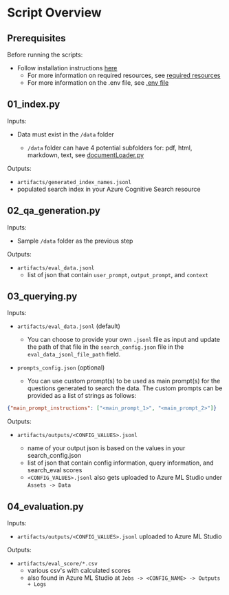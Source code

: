 # Script Overview

## Prerequisites

Before running the scripts:

- Follow installation instructions [here](/README.md#installation)
  - For more information on required resources, see [required resources](/docs/environment-variables.md#required-resources)
  - For more information on the .env file, see [.env file](/docs/environment-variables.md#environment-variables)

## 01_index.py

Inputs:

- Data must exist in the `/data` folder

  - `/data` folder can have 4 potential subfolders for: pdf, html, markdown, text, see [documentLoader.py](/rag_experiment_accelerator/doc_loader/documentLoader.py)

Outputs:

- `artifacts/generated_index_names.jsonl`
- populated search index in your Azure Cognitive Search resource

## 02_qa_generation.py

Inputs:

- Sample `/data` folder as the previous step

Outputs:

- `artifacts/eval_data.jsonl`
  - list of json that contain `user_prompt`, `output_prompt`, and `context`

## 03_querying.py

Inputs:

- `artifacts/eval_data.jsonl` (default)

  - You can choose to provide your own `.jsonl` file as input and update the path of that file in the `search_config.json` file in the `eval_data_jsonl_file_path` field.

- `prompts_config.json` (optional)

  - You can use custom prompt(s) to be used as main prompt(s) for the questions generated to search the data. The custom prompts can be provided as a list of strings as follows:

```json
{"main_prompt_instructions": ["<main_prompt_1>", "<main_prompt_2>"]}
```

Outputs:

- `artifacts/outputs/<CONFIG_VALUES>.jsonl`

  - name of your output json is based on the values in your search_config.json
  - list of json that contain config information, query information, and search_eval scores
  - `<CONFIG_VALUES>.jsonl` also gets uploaded to Azure ML Studio under `Assets -> Data`

## 04_evaluation.py

Inputs:

- `artifacts/outputs/<CONFIG_VALUES>.jsonl` uploaded to Azure ML Studio

Outputs:

- `artifacts/eval_score/*.csv`
  - various csv's with calculated scores
  - also found in Azure ML Studio at `Jobs -> <CONFIG_NAME> -> Outputs + Logs`
